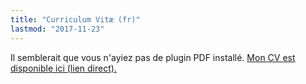 ```yaml
---
title: "Curriculum Vitæ (fr)"
lastmod: "2017-11-23"
---
```


<div class="embed-responsive" style="padding-bottom:80%">
<object data="/pdf/cv_idrissi_fr.pdf" type="application/pdf">
Il semblerait que vous n'ayiez pas de plugin PDF installé.
<a href="/pdf/cv_idrissi_fr.pdf">Mon CV est disponible ici (lien direct).</a>
</object>
</div>
